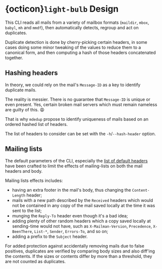 # {octicon}`light-bulb` Design

This CLI reads all mails from a variety of mailbox formats (`maildir`,
`mbox`, `babyl`, `mh` and `mmdf`), then automatically detects, regroup and
act on duplicates.

Duplicate detection is done by cherry-picking certain headers, in some
cases doing some minor tweaking of the values to reduce them to a
canonical form, and then computing a hash of those headers concatenated
together.

## Hashing headers

In theory, we could rely on the mail's `Message-ID` as a key to identify duplicate mails.

The reality is messier. There is no guarantee that `Message-ID` is unique
or even present. Yes, certain broken mail servers which must remain
nameless are guilty of this. 😩

That is why `mdedup` propose to identify uniqueness of mails based on an ordered hashed list of
headers.

The list of headers to consider can be set with the `-h`/`--hash-header` option.

## Mailing lists

The default parameters of the CLI, especially the [list of default headers](https://kdeldycke.github.io/mail-deduplicate/mail_deduplicate.html#mail_deduplicate.HASH_HEADERS)
have been crafted to limit the effects
of mailing-lists on both the mail headers and body.

Mailing lists effects includes:

- having an extra footer in the mail's body, thus changing the `Content-Length`
  header;
- mails with a new path described by the `Received` headers which would not
  be contained in any copy of the mail saved locally at the time it was
  sent to the list;
- munging the `Reply-To` header even though it's a bad idea;
- adding plenty of other random headers which a copy saved locally at
  sending-time would not have, such as `X-Mailman-Version`,
  `Precedence`, `X-BeenThere`, `List-*`, `Sender`, `Errors-To`, and so
  on;
- adding a prefix to the `Subject` header.

For added protection against accidentally removing mails due to false
positives, duplicates are verified by comparing body sizes and also
diff'ing the contents. If the sizes or contents differ by more than a
threshold, they are not counted as duplicates.
